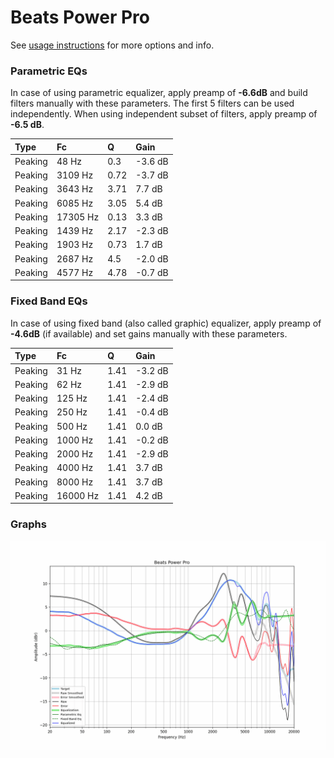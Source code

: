 # Beats Power Pro
See [usage instructions](https://github.com/jaakkopasanen/AutoEq#usage) for more options and info.

### Parametric EQs
In case of using parametric equalizer, apply preamp of **-6.6dB** and build filters manually
with these parameters. The first 5 filters can be used independently.
When using independent subset of filters, apply preamp of **-6.5 dB**.

| Type    | Fc       |    Q | Gain    |
|:--------|:---------|:-----|:--------|
| Peaking | 48 Hz    | 0.3  | -3.6 dB |
| Peaking | 3109 Hz  | 0.72 | -3.7 dB |
| Peaking | 3643 Hz  | 3.71 | 7.7 dB  |
| Peaking | 6085 Hz  | 3.05 | 5.4 dB  |
| Peaking | 17305 Hz | 0.13 | 3.3 dB  |
| Peaking | 1439 Hz  | 2.17 | -2.3 dB |
| Peaking | 1903 Hz  | 0.73 | 1.7 dB  |
| Peaking | 2687 Hz  | 4.5  | -2.0 dB |
| Peaking | 4577 Hz  | 4.78 | -0.7 dB |

### Fixed Band EQs
In case of using fixed band (also called graphic) equalizer, apply preamp of **-4.6dB**
(if available) and set gains manually with these parameters.

| Type    | Fc       |    Q | Gain    |
|:--------|:---------|:-----|:--------|
| Peaking | 31 Hz    | 1.41 | -3.2 dB |
| Peaking | 62 Hz    | 1.41 | -2.9 dB |
| Peaking | 125 Hz   | 1.41 | -2.4 dB |
| Peaking | 250 Hz   | 1.41 | -0.4 dB |
| Peaking | 500 Hz   | 1.41 | 0.0 dB  |
| Peaking | 1000 Hz  | 1.41 | -0.2 dB |
| Peaking | 2000 Hz  | 1.41 | -2.9 dB |
| Peaking | 4000 Hz  | 1.41 | 3.7 dB  |
| Peaking | 8000 Hz  | 1.41 | 3.7 dB  |
| Peaking | 16000 Hz | 1.41 | 4.2 dB  |

### Graphs
![](./Beats%20Power%20Pro.png)